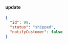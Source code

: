 <CodeBlock slots="heading, code" repeat="1" languages="JSON" />

#### update

```json
{
  "id": 99,
  "status": "shipped",
  "notifyCustomer": false
}
```
